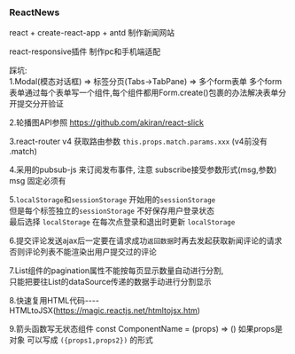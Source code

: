 ### ReactNews
react + create-react-app + antd 制作新闻网站  

react-responsive插件 制作pc和手机端适配  

踩坑:  
1.Modal(模态对话框) => 标签分页(Tabs->TabPane) => 多个form表单 
  多个form表单通过每个表单写一个组件,每个组件都用Form.create()包裹的办法解决表单分开提交分开验证

2.轮播图API参照  https://github.com/akiran/react-slick

3.react-router v4 获取路由参数 `this.props.match.params.xxx`  (v4前没有 .match)

4.采用的pubsub-js 来订阅发布事件, 注意 subscribe接受参数形式(msg,参数) msg 固定必须有  

5.`localStorage`和`sessionStorage` 开始用的`sessionStorage`  
但是每个标签独立的`sessionStorage` 不好保存用户登录状态  
最后选择 `localStorage` 在每次点登录和退出时更新 `localStorage`      

6.提交评论发送ajax后一定要在请求成功`返回数据`时再去发起获取新闻评论的请求  
 否则评论列表不能渲染出用户提交过的评论  

7.List组件的pagination属性不能按每页显示数量自动进行分割,  
只能把要往List的dataSource传递的数据手动进行分割显示   

8.快速复用HTML代码----HTMLtoJSX(https://magic.reactjs.net/htmltojsx.htm)  

9.箭头函数写无状态组件
const ComponentName = (props) => ()
如果props是对象 可以写成 `({props1,props2})` 的形式